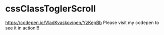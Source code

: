 # cssClassToglerScroll



https://codepen.io/VladKvaskov/pen/YzKepBb
Please visit my codepen to see it in action!!!
